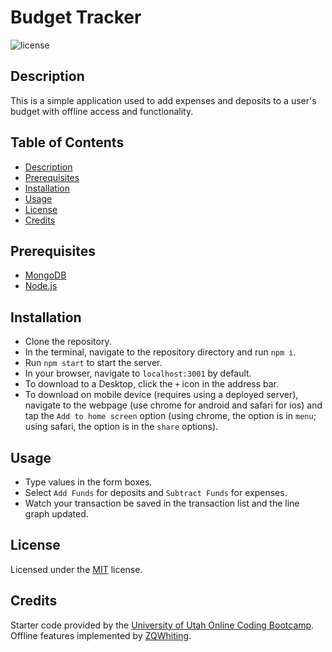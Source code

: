 # Budget Tracker
![license](https://img.shields.io/badge/License-MIT-blue)

<a name='description'></a>
## Description
This is a simple application used to add expenses and deposits to a user's budget with offline access and functionality.

## Table of Contents
* [Description](#description)
* [Prerequisites](#prerequisites)
* [Installation](#installation)
* [Usage](#usage)
* [License](#license)
* [Credits](#credits)

<a name='prerequisites'></a>
## Prerequisites
* [MongoDB](https://www.mongodb.com/)
* [Node.js](https://nodejs.org/)

<a name='installation'></a>
## Installation
* Clone the repository. 
* In the terminal, navigate to the repository directory and run `npm i`. 
* Run `npm start` to start the server.
* In your browser, navigate to `localhost:3001` by default.
* To download to a Desktop, click the `+` icon in the address bar.
* To download on mobile device (requires using a deployed server), navigate to the webpage (use chrome for android and safari for ios) and tap the `Add to home screen` option (using chrome, the option is in `menu`; using safari, the option is in the `share` options).

<a name='usage'></a>
## Usage
* Type values in the form boxes.
* Select `Add Funds` for deposits and `Subtract Funds` for expenses.
* Watch your transaction be saved in the transaction list and the line graph updated.

<a name='license'></a>
## License
Licensed under the [MIT](./LICENSE.txt) license.

<a name='credits'></a>
## Credits
Starter code provided by the [University of Utah Online Coding Bootcamp](https://github.com/coding-boot-camp/symmetrical-bassoon).  
Offline features implemented by [ZQWhiting](github.com/ZQWhiting).

